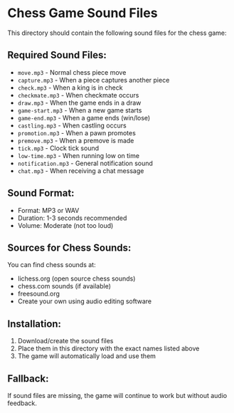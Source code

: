 # Chess Game Sound Files

This directory should contain the following sound files for the chess game:

## Required Sound Files:

- `move.mp3` - Normal chess piece move
- `capture.mp3` - When a piece captures another piece
- `check.mp3` - When a king is in check
- `checkmate.mp3` - When checkmate occurs
- `draw.mp3` - When the game ends in a draw
- `game-start.mp3` - When a new game starts
- `game-end.mp3` - When a game ends (win/lose)
- `castling.mp3` - When castling occurs
- `promotion.mp3` - When a pawn promotes
- `premove.mp3` - When a premove is made
- `tick.mp3` - Clock tick sound
- `low-time.mp3` - When running low on time
- `notification.mp3` - General notification sound
- `chat.mp3` - When receiving a chat message

## Sound Format:
- Format: MP3 or WAV
- Duration: 1-3 seconds recommended
- Volume: Moderate (not too loud)

## Sources for Chess Sounds:
You can find chess sounds at:
- lichess.org (open source chess sounds)
- chess.com sounds (if available)
- freesound.org
- Create your own using audio editing software

## Installation:
1. Download/create the sound files
2. Place them in this directory with the exact names listed above
3. The game will automatically load and use them

## Fallback:
If sound files are missing, the game will continue to work but without audio feedback.
